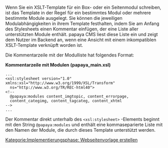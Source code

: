 
Wenn Sie ein XSLT-Template für ein Box- oder ein Seitenmodul schreiben, ist das Template in der Regel für ein bestimmtes Modul oder mehrere bestimmte Module ausgelegt. Sie können die jeweiligen Modulabhängigkeiten in ihrem Template festhalten, indem Sie am Anfang des Stylesheets einen Kommentar einfügen, der eine Liste aller unterstützten Module enthält. papaya CMS liest diese Liste ein und zeigt dem Nutzer im Backend an, wenn eine Ansicht mit einem inkompatiblen XSLT-Template verknüpft worden ist.

Die Kommentarzeile mit der Modulliste hat folgendes Format:

**Kommentarzeile mit Modulen (papaya_main.xsl)**

~~~~ {.xml}
...
<xsl:stylesheet version="1.0" xmlns:xsl="http://www.w3.org/1999/XSL/Transform"
  ns="http://www.w3.org/TR/REC-html40">
<!--
  @papaya:modules content_imgtopic, content_errorpage,
  content_categimg, content_tagcateg, content_xhtml
-->
...
~~~~

Der Kommentar direkt unterhalb des `<xsl:stylesheet>` -Elements beginnt mit den String `@papaya:modules` und enthält eine kommaseparierte Liste mit den Namen der Module, die durch dieses Template unterstützt werden.

[Kategorie:Implementierungsphase: Webseitenvorlage erstellen](../export_de/Kategorie:Implementierungsphase:_Webseitenvorlage_erstellen.md)